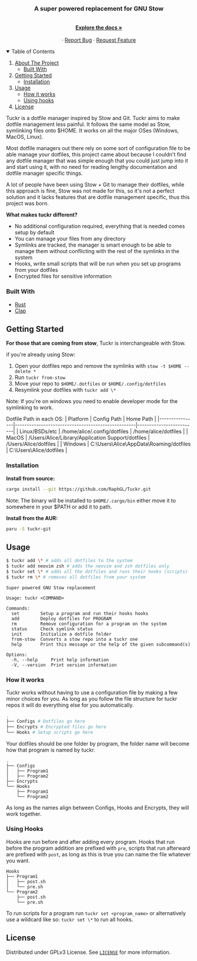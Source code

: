 <!-- PROJECT LOGO -->
<br />
<p align="center">
  <a href="https://github.com/RaphGL/Tuckr">
    <!-- <img src="logo.png" alt="Logo" height="80"> -->
  </a>

  <h3 align="center">A super powered replacement for GNU Stow</h3>
  <p align="center">
    <br />
    <a href="https://github.com/RaphGL/Tuckr"><strong>Explore the docs »</strong></a>
    <br />
    <br />
    ·
    <a href="https://github.com/RaphGL/Tuckr/issues">Report Bug</a>
    ·
    <a href="https://github.com/RaphGL/Tuckr/issues">Request Feature</a>
  </p>
</p>

<!-- TABLE OF CONTENTS -->
<details open="open">
  <summary>Table of Contents</summary>
  <ol>
    <li>
      <a href="#about-the-project">About The Project</a>
      <ul>
        <li><a href="#built-with">Built With</a></li>
      </ul>
    </li>
    <li>
      <a href="#getting-started">Getting Started</a>
      <ul>
        <li><a href="#installation">Installation</a></li>
      </ul>
    </li>
    <li><a href="#usage">Usage</a>
      <ul>
        <li><a href="#how-it-works">How it works</a></li>
        <li><a href="#using-hooks">Using hooks</a></li>
      </ul>
    </li>
    <li><a href="#license">License</a></li>
  </ol>
</details>

<!-- ABOUT THE PROJECT -->

Tuckr is a dotfile manager inspired by Stow and Git. Tuckr aims to make dotfile management less painful. It follows the same model as Stow, symlinking files onto $HOME. It works on all the major OSes (Windows, MacOS, Linux).  

Most dotfile managers out there rely on some sort of configuration file to be able manage your dotfiles, this project came about because I couldn't find any dotfile manager that was simple enough that you could just jump into it and start using it, with no need for reading lengthy documentation and dotfile manager specific things. 

A lot of people have been using Stow + Git to manage their dotfiles, while this approach is fine, Stow was not made for this, so it's not a perfect solution and it lacks features that are dotfile management specific, thus this project was born.

**What makes tuckr different?**

- No additional configuration required, everything that is needed comes setup by default
- You can manage your files from any directory
- Symlinks are tracked, the manager is smart enough to be able to manage them without conflicting with the rest of the symlinks in the system
- Hooks, write small scripts that will be run when you set up programs from your dotfiles
- Encrypted files for sensitive information


### Built With

- [Rust](https://www.rust-lang.org/)
- [Clap](https://github.com/clap-rs/clap)

<!-- GETTING STARTED -->

## Getting Started

**For those that are coming from stow**,
Tuckr is interchangeable with Stow.

if you're already using Stow:
1. Open your dotfiles repo and remove the symlinks with `stow -t $HOME --delete *`
2. Run `tuckr from-stow`
3. Move your repo to `$HOME/.dotfiles` or `$HOME/.config/dotfiles`
4. Resymlink your dotfiles with `tuckr add \*`

Note: If you're on windows you need to enable developer mode for the symlinking to work.

Dotfile Path in each OS:
| Platform       | Config Path                                       | Home Path               |
|----------------|---------------------------------------------------|-------------------------|
| Linux/BSDs/etc | /home/alice/.config/dotfiles                      | /home/alice/dotfiles    |
| MacOS          | /Users/Alice/Library/Application Support/dotfiles | /Users/Alice/dotfiles   |
| Windows        | C:\Users\Alice\AppData\Roaming/dotfiles           | C:\Users\Alice/dotfiles |

### Installation  

**Install from source:**
```sh
cargo install --git https://github.com/RaphGL/Tuckr.git
```
Note: The binary will be installed to `$HOME/.cargo/bin` either move it to somewhere in your $PATH or add it to path.

**Install from the AUR:**
```sh
paru -S tuckr-git
```


<!-- USAGE EXAMPLES -->

## Usage
```sh
$ tuckr add \* # adds all dotfiles to the system
$ tuckr add neovim zsh # adds the neovim and zsh dotfiles only
$ tuckr set \* # adds all the dotfiles and runs their hooks (scripts)
$ tuckr rm \* # removes all dotfiles from your system
```

```
Super powered GNU Stow replacement

Usage: tuckr <COMMAND>

Commands:
  set        Setup a program and run their hooks hooks
  add        Deploy dotfiles for PROGRAM
  rm         Remove configuration for a program on the system
  status     Check symlink status
  init       Initialize a dotfile folder
  from-stow  Converts a stow repo into a tuckr one
  help       Print this message or the help of the given subcommand(s)

Options:
  -h, --help     Print help information
  -V, --version  Print version information
```

### How it works

Tuckr works without having to use a configuration file by making a few minor choices for you. As long as you follow the file structure for tuckr repos it will do everything else for you automatically.

```sh
.
├── Configs # Dotfiles go here
├── Encrypts # Encrypted files go here
└── Hooks # Setup scripts go here
```

Your dotfiles should be one folder by program, the folder name will become how that program is named by tuckr.
```
.
├── Configs
│   ├── Program1
│   ├── Program2
├── Encrypts
└── Hooks
    ├── Program1
    └── Program2
```
As long as the names align between Configs, Hooks and Encrypts, they will work together.

### Using Hooks
Hooks are run before and after adding every program. Hooks that run before the program addition are prefixed with `pre`, scripts that run afterward are prefixed with `post`, as long as this is true you can name the file whatever you want.

```
Hooks
├── Program1
│   ├── post.sh
│   └── pre.sh
└── Program2
    ├── post.sh
    └── pre.sh
```
To run scripts for a program run `tuckr set <program_name>` or alternatively use a wildcard like so: `tuckr set \*` to run all hooks.


<!-- LICENSE -->

## License

Distributed under GPLv3 License. See [`LICENSE`](https://github.com/RaphGL/Tuckr/blob/main/LICENSE) for more information.
